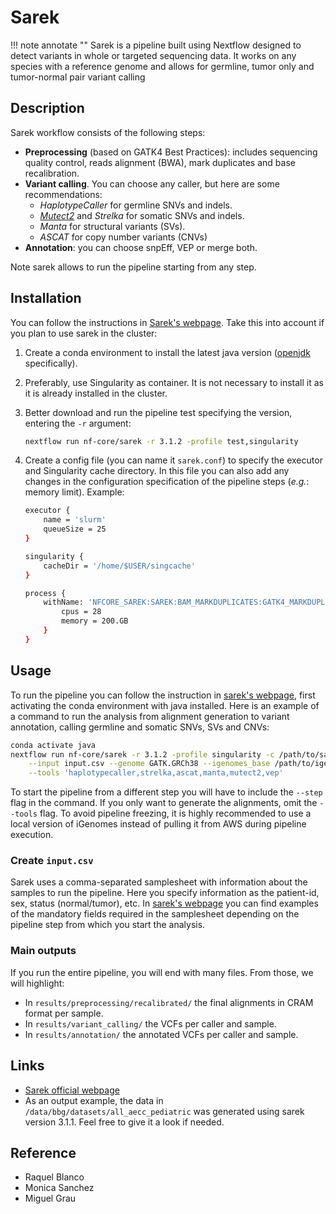 
# Sarek

!!! note annotate ""
    Sarek is a pipeline built using Nextflow designed to detect variants in whole or targeted sequencing data. It works on any species with a
    reference genome and allows for germline, tumor only and tumor-normal pair variant calling

## Description

Sarek workflow consists of the following steps:

- **Preprocessing** (based on GATK4 Best Practices): includes sequencing quality control, reads alignment (BWA), mark duplicates and base recalibration.
- **Variant calling**. You can choose any caller, but here are some recommendations:
    - *HaplotypeCaller* for germline SNVs and indels.
    - *[Mutect2](Mutect2.md)* and *Strelka* for somatic SNVs and indels.
    - *Manta* for structural variants (SVs).
    - *ASCAT* for copy number variants (CNVs)
- **Annotation**: you can choose snpEff, VEP or merge both.

Note sarek allows to run the pipeline starting from any step.

## Installation

You can follow the instructions in [Sarek's webpage](https://nf-co.re/sarek#quick-start). Take this into account if you plan to use sarek in the cluster:

1. Create a conda environment to install the latest java version ([openjdk](https://anaconda.org/conda-forge/openjdk) specifically).
2. Preferably, use Singularity as container. It is not necessary to install it as it is already installed in the cluster.
3. Better download and run the pipeline test specifying the version, entering the `-r` argument:

    ```sh
    nextflow run nf-core/sarek -r 3.1.2 -profile test,singularity
    ```

4. Create a config file (you can name it `sarek.conf`) to specify the executor and Singularity cache directory. In this file you can also add any changes in the configuration specification of the pipeline steps (*e.g.*: memory limit). Example:

    ```sh
    executor {
        name = 'slurm'
        queueSize = 25
    }

    singularity {
        cacheDir = '/home/$USER/singcache'
    }

    process {
        withName: 'NFCORE_SAREK:SAREK:BAM_MARKDUPLICATES:GATK4_MARKDUPLICATES' {
            cpus = 28
            memory = 200.GB
        }
    }
    ```

## Usage

To run the pipeline you can follow the instruction in [sarek's webpage](https://nf-co.re/sarek/3.1.2/usage#running-the-pipeline), first activating the conda environment with java installed. Here is an example of a command to run the analysis from alignment generation to variant annotation, calling germline and somatic SNVs, SVs and CNVs:

```sh
conda activate java
nextflow run nf-core/sarek -r 3.1.2 -profile singularity -c /path/to/sarek.conf \
    --input input.csv --genome GATK.GRCh38 --igenomes_base /path/to/igenomes/ \
    --tools 'haplotypecaller,strelka,ascat,manta,mutect2,vep' 
```

To start the pipeline from a different step you will have to include the `--step` flag in the command. If you only want to generate the alignments, omit the `--tools` flag.
To avoid pipeline freezing, it is highly recommended to use a local version of iGenomes instead of pulling it from AWS during pipeline execution.

### Create `input.csv`

Sarek uses a comma-separated samplesheet with information about the samples to run the pipeline. Here you specify information as the patient-id, sex, status (normal/tumor), etc. In [sarek's webpage](https://nf-co.re/sarek/3.1.2/usage#running-the-pipeline) you can find examples of the mandatory fields required in the samplesheet depending on the pipeline step from which you start the analysis.

### Main outputs

If you run the entire pipeline, you will end with many files. From those, we will highlight:

- In  `results/preprocessing/recalibrated/` the final alignments in CRAM format per sample.
- In `results/variant_calling/` the VCFs per caller and sample.
- In `results/annotation/` the annotated VCFs per caller and sample.

## Links

- [Sarek official webpage](https://nf-co.re/sarek/3.1.2)
- As an output example, the data in `/data/bbg/datasets/all_aecc_pediatric` was generated using sarek version 3.1.1. Feel free to give it a look if needed.

## Reference

- Raquel Blanco
- Monica Sanchez
- Miguel Grau

